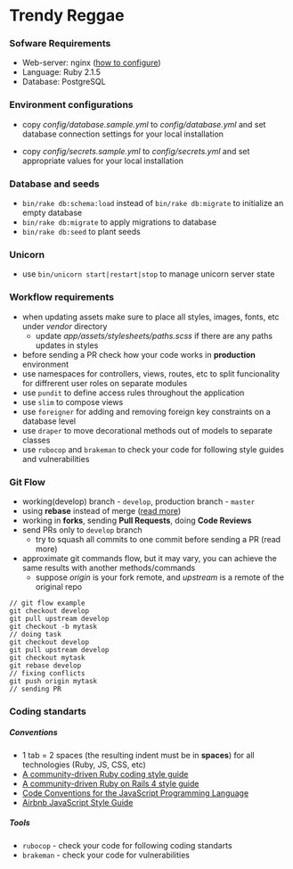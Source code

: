 Trendy Reggae
=============

### Sofware Requirements
- Web-server: nginx ([how to configure](https://bitbucket.org/ikantam/trendy-reggae/wiki/nginx%20virtualhost%20configuration))
- Language: Ruby 2.1.5
- Database: PostgreSQL

### Environment configurations

* copy *config/database.sample.yml* to *config/database.yml* and set database connection settings for your local installation

* copy *config/secrets.sample.yml* to *config/secrets.yml* and set appropriate values for your local installation

### Database and seeds

* `bin/rake db:schema:load` instead of `bin/rake db:migrate` to initialize an empty database
* `bin/rake db:migrate` to apply migrations to database
* `bin/rake db:seed` to plant seeds

### Unicorn
* use `bin/unicorn start|restart|stop` to manage unicorn server state

### Workflow requirements
* when updating assets make sure to place all styles, images, fonts, etc under *vendor* directory
  * update *app/assets/stylesheets/paths.scss* if there are any paths updates in styles
* before sending a PR check how your code works in **production** environment
* use namespaces for controllers, views, routes, etc to split funcionality for diffrerent user roles on separate modules
* use `pundit` to define access rules throughout the application
* use `slim` to compose views
* use `foreigner` for adding and removing foreign key constraints on a database level
* use `draper` to move decorational methods out of models to separate classes
* use `rubocop` and `brakeman` to check your code for following style guides and vulnerabilities

### Git Flow

* working(develop) branch - `develop`, production branch - `master`
* using **rebase** instead of merge ([read more](https://github.com/edx/edx-platform/wiki/How-to-Rebase-a-Pull-Request))
* working in **forks**, sending **Pull Requests**, doing **Code Reviews**
* send PRs only to `develop` branch
  * try to squash all commits to one commit before sending a PR (read more)
* approximate git commands flow, but it may vary, you can achieve the same results with another methods/commands
    * suppose *origin* is your fork remote, and *upstream* is a remote of the original repo

```
// git flow example
git checkout develop
git pull upstream develop
git checkout -b mytask
// doing task
git checkout develop
git pull upstream develop
git checkout mytask
git rebase develop
// fixing conflicts
git push origin mytask
// sending PR
```

### Coding standarts

##### Conventions
* 1 tab = 2 spaces (the resulting indent must be in **spaces**) for all technologies (Ruby, JS, CSS, etc)
* [A community-driven Ruby coding style guide](https://github.com/bbatsov/ruby-style-guide)
* [A community-driven Ruby on Rails 4 style guide](https://github.com/bbatsov/rails-style-guide)
* [Code Conventions for the JavaScript Programming Language](http://javascript.crockford.com/code.html)
* [Airbnb JavaScript Style Guide](https://github.com/airbnb/javascript)

##### Tools
* `rubocop` - check your code for following coding standarts
* `brakeman` - check your code for vulnerabilities
